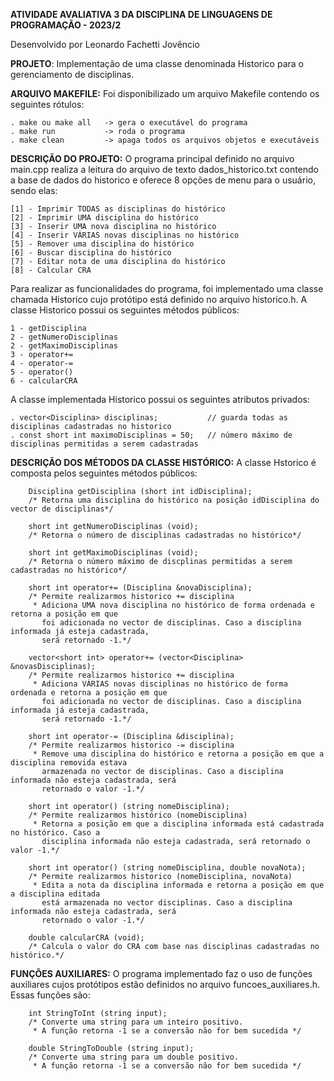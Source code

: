 **ATIVIDADE AVALIATIVA 3 DA DISCIPLINA DE LINGUAGENS DE PROGRAMAÇÃO - 2023/2**

Desenvolvido por Leonardo Fachetti Jovêncio


**PROJETO**: 
Implementação de uma classe denominada Historico para o gerenciamento de disciplinas.

**ARQUIVO MAKEFILE:**
Foi disponibilizado um arquivo Makefile contendo os seguintes rótulos:

    . make ou make all   -> gera o executável do programa
    . make run   		 -> roda o programa
    . make clean 		 -> apaga todos os arquivos objetos e executáveis 

**DESCRIÇÃO DO PROJETO:** 
O programa principal definido no arquivo main.cpp realiza a leitura do arquivo de texto dados_historico.txt contendo
a base de dados do historico e oferece 8 opções de menu para o usuário, sendo elas:

    [1] - Imprimir TODAS as disciplinas do histórico
    [2] - Imprimir UMA disciplina do histórico
    [3] - Inserir UMA nova disciplina no histórico
    [4] - Inserir VÁRIAS novas disciplinas no histórico
    [5] - Remover uma disciplina do histórico
    [6] - Buscar disciplina do histórico
    [7] - Editar nota de uma disciplina do histórico
    [8] - Calcular CRA


Para realizar as funcionalidades do programa, foi implementado uma classe chamada Historico cujo protótipo está definido
no arquivo historico.h. A classe Historico possui os seguintes métodos públicos:

    1 - getDisciplina
    2 - getNumeroDisciplinas
    2 - getMaximoDisciplinas
    3 - operator+=
    4 - operator-=
    5 - operator()
    6 - calcularCRA

A classe implementada Historico possui os seguintes atributos privados:

    . vector<Disciplina> disciplinas;           // guarda todas as disciplinas cadastradas no historico
    . const short int maximoDisciplinas = 50;   // número máximo de disciplinas permitidas a serem cadastradas


**DESCRIÇÃO DOS MÉTODOS DA CLASSE HISTÓRICO:** 
A classe Hstorico é composta pelos seguintes métodos públicos:

        Disciplina getDisciplina (short int idDisciplina);
        /* Retorna uma disciplina do histórico na posição idDisciplina do vector de disciplinas*/  

        short int getNumeroDisciplinas (void);  
        /* Retorna o número de disciplinas cadastradas no histórico*/

        short int getMaximoDisciplinas (void); 
        /* Retorna o número máximo de discplinas permitidas a serem cadastradas no histórico*/

        short int operator+= (Disciplina &novaDisciplina);
        /* Permite realizarmos historico += disciplina
         * Adiciona UMA nova disciplina no histórico de forma ordenada e retorna a posição em que
           foi adicionada no vector de disciplinas. Caso a disciplina informada já esteja cadastrada,
           será retornado -1.*/

        vector<short int> operator+= (vector<Disciplina> &novasDisciplinas);
        /* Permite realizarmos historico += disciplina
         * Adiciona VÁRIAS novas disciplinas no histórico de forma ordenada e retorna a posição em que
           foi adicionada no vector de disciplinas. Caso a disciplina informada já esteja cadastrada,
           será retornado -1.*/

        short int operator-= (Disciplina &disciplina);
        /* Permite realizarmos historico -= disciplina
         * Remove uma disciplina do histórico e retorna a posição em que a disciplina removida estava
           armazenada no vector de disciplinas. Caso a disciplina informada não esteja cadastrada, será
           retornado o valor -1.*/

        short int operator() (string nomeDisciplina);   
        /* Permite realizarmos histórico (nomeDisciplina)
         * Retorna a posição em que a disciplina informada está cadastrada no histórico. Caso a
           disciplina informada não esteja cadastrada, será retornado o valor -1.*/

        short int operator() (string nomeDisciplina, double novaNota);
        /* Permite realizarmos historico (nomeDisciplina, novaNota)
         * Edita a nota da disciplina informada e retorna a posição em que a disciplina editada
           está armazenada no vector disciplinas. Caso a disciplina informada não esteja cadastrada, será
           retornado o valor -1.*/

        double calcularCRA (void);
        /* Calcula o valor do CRA com base nas disciplinas cadastradas no histórico.*/


**FUNÇÕES AUXILIARES:**
O programa implementado faz o uso de funções auxiliares cujos protótipos estão definidos no arquivo
funcoes_auxiliares.h. Essas funções são:

        int StringToInt (string input);
        /* Converte uma string para um inteiro positivo.
         * A função retorna -1 se a conversão não for bem sucedida */

        double StringToDouble (string input);
        /* Converte uma string para um double positivo.
         * A função retorna -1 se a conversão não for bem sucedida */